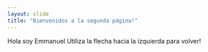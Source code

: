```yaml
---
layout: slide
title: "Bienvenidos a la segunda página!"
---
```

Hola soy Emmanuel
Utiliza la flecha hacia la izquierda para volver!
